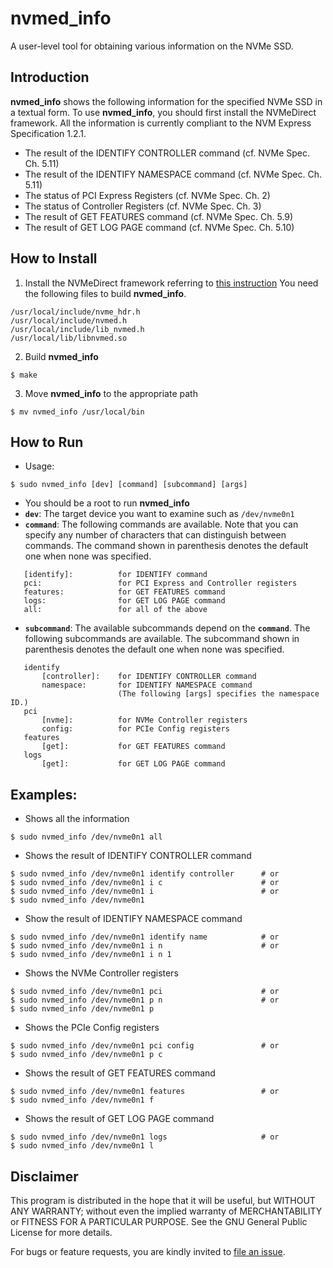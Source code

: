 # nvmed_info

A user-level tool for obtaining various information on the NVMe SSD.


## Introduction

__nvmed_info__ shows the following information for the specified NVMe SSD in a textual form. To use __nvmed_info__, you should first install the NVMeDirect framework. All the information is currently compliant to the NVM Express Specification 1.2.1.

- The result of the IDENTIFY CONTROLLER command (cf. NVMe Spec. Ch. 5.11)
- The result of the IDENTIFY NAMESPACE command (cf. NVMe Spec. Ch. 5.11)
- The status of PCI Express Registers (cf. NVMe Spec. Ch. 2)
- The status of Controller Registers (cf. NVMe Spec. Ch. 3)
- The result of GET FEATURES command (cf. NVMe Spec. Ch. 5.9)
- The result of GET LOG PAGE command (cf. NVMe Spec. Ch. 5.10)

## How to Install

1. Install the NVMeDirect framework referring to [this instruction](https://github.com/nvmedirect/nvmedirect)
You need the following files to build __nvmed_info__.
```shell
/usr/local/include/nvme_hdr.h
/usr/local/include/nvmed.h
/usr/local/include/lib_nvmed.h
/usr/local/lib/libnvmed.so
```

2. Build __nvmed_info__
```shell
$ make
```

3. Move __nvmed_info__ to the appropriate path
```shell
$ mv nvmed_info /usr/local/bin
```

## How to Run
- Usage:
```shell
$ sudo nvmed_info [dev] [command] [subcommand] [args]
```
- You should be a root to run __nvmed_info__
- __`dev`__: The target device you want to examine such as `/dev/nvme0n1`
- __`command`__: The following commands are available. Note that you can specify any number of characters that can distinguish between commands. The command shown in parenthesis denotes the default one when none was specified.
```shell
   [identify]:          for IDENTIFY command
   pci:                 for PCI Express and Controller registers
   features:            for GET FEATURES command
   logs:                for GET LOG PAGE command
   all:                 for all of the above
```
- __`subcommand`__: The available subcommands depend on the __`command`__. The following subcommands are available. The subcommand shown in parenthesis denotes the default one when none was specified. 
```shell
   identify 
       [controller]:    for IDENTIFY CONTROLLER command
       namespace:       for IDENTIFY NAMESPACE command
                        (The following [args] specifies the namespace ID.)
   pci		
       [nvme]:          for NVMe Controller registers
       config:          for PCIe Config registers
   features
       [get]:           for GET FEATURES command
   logs
       [get]:           for GET LOG PAGE command
```

## Examples:
- Shows all the information
```shell
$ sudo nvmed_info /dev/nvme0n1 all
```

- Shows the result of IDENTIFY CONTROLLER command
```shell
$ sudo nvmed_info /dev/nvme0n1 identify controller      # or
$ sudo nvmed_info /dev/nvme0n1 i c                      # or
$ sudo nvmed_info /dev/nvme0n1 i                        # or
$ sudo nvmed_info /dev/nvme0n1 
```

- Show the result of IDENTIFY NAMESPACE command
```shell
$ sudo nvmed_info /dev/nvme0n1 identify name            # or
$ sudo nvmed_info /dev/nvme0n1 i n                      # or
$ sudo nvmed_info /dev/nvme0n1 i n 1               
```

- Shows the NVMe Controller registers
```shell
$ sudo nvmed_info /dev/nvme0n1 pci                      # or
$ sudo nvmed_info /dev/nvme0n1 p n                      # or
$ sudo nvmed_info /dev/nvme0n1 p					
```

- Shows the PCIe Config registers
```shell
$ sudo nvmed_info /dev/nvme0n1 pci config               # or
$ sudo nvmed_info /dev/nvme0n1 p c 				
```

- Shows the result of GET FEATURES command
```shell
$ sudo nvmed_info /dev/nvme0n1 features                 # or
$ sudo nvmed_info /dev/nvme0n1 f
```

- Shows the result of GET LOG PAGE command
```shell
$ sudo nvmed_info /dev/nvme0n1 logs                     # or
$ sudo nvmed_info /dev/nvme0n1 l
```


## Disclaimer

This program is distributed in the hope that it will be useful, but WITHOUT ANY WARRANTY; without even the implied warranty of MERCHANTABILITY or FITNESS FOR A PARTICULAR PURPOSE. See the GNU General Public License for more details.

For bugs or feature requests, you are kindly invited to [file an issue](https://github.com/nvmedirect/nvmed_info/issues). 


